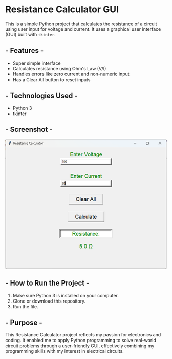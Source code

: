 # Resistance Calculator GUI

This is a simple Python project that calculates the resistance of a circuit using user input for voltage and current. It uses a graphical user interface (GUI) built with `tkinter`.

## - Features -
- Super simple interface
- Calculates resistance using Ohm's Law (V/I)
- Handles errors like zero current and non-numeric input
- Has a Clear All button to reset inputs

## - Technologies Used -
- Python 3
- tkinter

## - Screenshot -
![Screenshot](screenshot_of_project.png)

## - How to Run the Project -
1. Make sure Python 3 is installed on your computer.
2. Clone or download this repository.
3. Run the file.
   
## - Purpose -
This Resistance Calculator project reflects my passion for electronics and coding. It enabled me to apply Python programming to solve real-world circuit problems through a user-friendly GUI, effectively combining my programming skills with my interest in electrical circuits.
